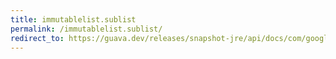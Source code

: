 ```yaml
---
title: immutablelist.sublist
permalink: /immutablelist.sublist/
redirect_to: https://guava.dev/releases/snapshot-jre/api/docs/com/google/common/collect/ImmutableList.html#subList-int-int-
---
```

